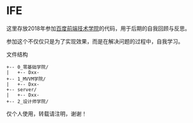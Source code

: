 # IFE
这里存放2018年参加[百度前端技术学院](http://ife.baidu.com/course/all)的代码，用于后期的自我回顾与反思。

参加这个不仅仅只是为了实现效果，而是在解决问题的过程中，自我学习。

文件结构

```
+-- 0_零基础学院/
|   +-- Dxx-
+-- 1_MVVM学院/
|   +-- Dxx-
+-- server/
|   +-- Dxx-
+-- 2_设计师学院/
```


仅个人使用，转载请注明，谢谢！
